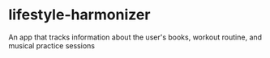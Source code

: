 # lifestyle-harmonizer
An app that tracks information about the user's books, workout routine, and musical practice sessions
